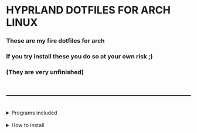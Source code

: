 # **HYPRLAND DOTFILES FOR ARCH LINUX**

### These are my fire dotfiles for arch
### If you try install these you do so at your own risk ;)
### (They are very unfinished)
<br>
<hr style="border: 1px solid #555; margin: 20px 0;">
<br>

<details>
<summary>Programs included</summary>
<br>
Work in progress, will add later
</details>

<br>

<details>
<summary>How to install</summary>
<br>
Will add guide later trust
</details>

